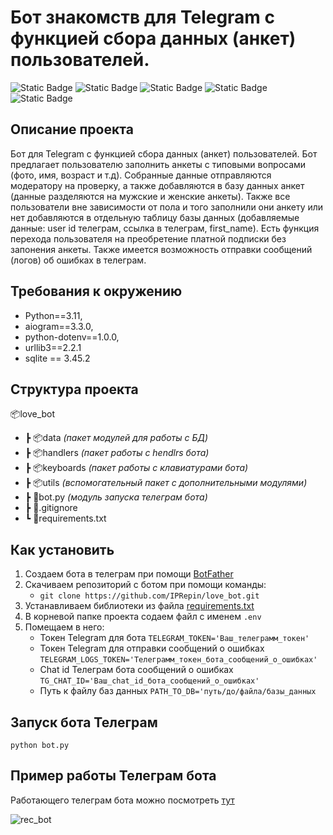 # Бот знакомств для Telegram с функцией сбора данных (анкет) пользователей. #

![Static Badge](https://img.shields.io/badge/Python-3.11-blue)
![Static Badge](https://img.shields.io/badge/Aiogram-3.3.0-blue)
![Static Badge](https://img.shields.io/badge/python--dotenv-1.0-blue)
![Static Badge](https://img.shields.io/badge/urllib3-2.2-blue)
![Static Badge](https://img.shields.io/badge/SQLite-3.45.2-blue)


## Описание проекта ##

Бот для Telegram с функцией сбора данных (анкет) пользователей.
Бот предлагает пользователю заполнить анкеты с типовыми вопросами (фото, имя, возраст и т.д). Собранные данные отправляются модератору на
проверку, а также добавляются в базу данных анкет (данные разделяются на мужские и женские анкеты). Также все пользователи вне зависимости от пола
и того заполнили они анкету или нет добавляются в отдельную таблицу базы данных (добавляемые данные: user id телеграм, ссылка в телеграм, first_name).
Есть функция перехода пользователя на преобретение платной подписки без запонения анкеты.
Также имеется возможность отправки сообщений (логов) об ошибках в телеграм.


## Требования к окружению ##

* Python==3.11, 
* aiogram==3.3.0, 
* python-dotenv==1.0.0,
* urllib3==2.2.1
* sqlite == 3.45.2

## Структура проекта ##

📦love_bot
 * ┣ 📦data _(пакет модулей для работы с БД)_
 * ┣ 📦handlers _(пакет работы с hendlrs бота)_
 * ┣ 📦keyboards _(пакет работы с клавиатурами бота)_
 * ┣ 📦utils _(вспомогательный пакет с дополнительными модулями)_
 * ┣ 📜bot.py _(модуль запуска телеграм бота)_
 * ┣ 📜.gitignore
 * ┗ 📜requirements.txt

## Как установить ##

1. Создаем бота в телеграм при помощи [BotFather](https://t.me/BotFather)
2. Скачиваем репозиторий с ботом при помощи команды: 
   * `git clone https://github.com/IPRepin/love_bot.git`
4. Устанавливаем библиотеки из файла [requirements.txt](https://github.com/IPRepin/love_bot/blob/main/requirements.txt)
5. В корневой папке проекта содаем файл с именем  `.env`
6. Помещаем в него:
    * Токен Telegram для бота `TELEGRAM_TOKEN='Ваш_телеграмм_токен'`
    * Токен Telegram для отправки сообщений о ошибках `TELEGRAM_LOGS_TOKEN='Телеграмм_токен_бота_сообщений_о_ошибках'`
    * Chat id Телеграм бота сообщений о ошибках `TG_CHAT_ID='Ваш_chat_id_бота_сообщений_о_ошибках'`
    * Путь к файлу баз данных `PATH_TO_DB='путь/до/файла/базы_данных`

   

## Запуск бота Телеграм ##
`python bot.py`

## Пример работы Телеграм бота ##
Работающего телеграм бота можно посмотреть [тут](https://t.me/devman_sup_bot)

![rec_bot](https://github.com/IPRepin/love_bot/assets/76727704/15972d4d-428d-46fc-a4a0-4579e91b38cf)
